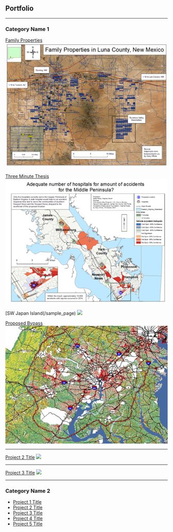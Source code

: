 ## Portfolio

---

### Category Name 1 

[Family Properties](/sample_page)
<img src="images/Family Properties.png?raw=true"/>

[Three Minute Thesis](/sample_page)
<img src="images/Three Minute Thesis.png?raw=true"/>

[SW Japan Island(/sample_page)
<img src="Japan_Islands.png?raw=true"/>

[Proposed Bypass](/sample_page)
<img src="images/new bypass.jpg?raw=true"/>

---
[Project 2 Title](/pdf/sample_presentation.pdf)
<img src="images/dummy_thumbnail.jpg?raw=true"/>

---
[Project 3 Title](http://example.com/)
<img src="images/dummy_thumbnail.jpg?raw=true"/>

---

### Category Name 2

- [Project 1 Title](http://example.com/)
- [Project 2 Title](http://example.com/)
- [Project 3 Title](http://example.com/)
- [Project 4 Title](http://example.com/)
- [Project 5 Title](http://example.com/)

